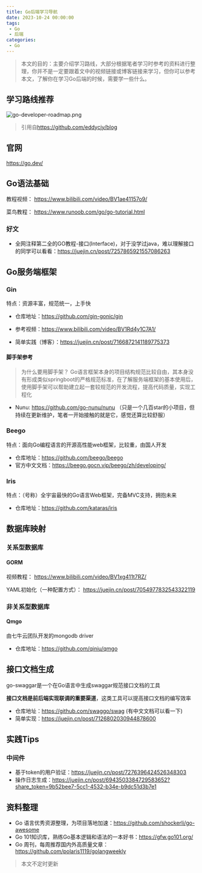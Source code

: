 ```yaml
---
title: Go后端学习导航
date: 2023-10-24 00:00:00
tags:
 - Go
 - 后端
categories:
 - Go
---
```

> 本文的目的：主要介绍学习路线，大部分根据笔者学习时参考的资料进行整理，你并不是一定要跟着文中的视频链接或博客链接来学习，但你可以参考本文，了解你在学习Go后端的时候，需要学一些什么。

## 学习路线推荐

![go-developer-roadmap.png](https://picture.haaland.top:81/images/2023/11/16/go-developer-roadmap.png)
> 引用自<https://github.com/eddycjy/blog>

## 官网
<https://go.dev/>
## Go语法基础
教程视频：
<https://www.bilibili.com/video/BV1ae41157o9/>

菜鸟教程：
<https://www.runoob.com/go/go-tutorial.html>

### 好文
- 全网注释第二全的GO教程-接口(Interface)，对于没学过java，难以理解接口的同学可以看看：<https://juejin.cn/post/7257865921557086263>

## Go服务端框架
### Gin
特点：资源丰富，规范统一，上手快
- 仓库地址：<https://github.com/gin-gonic/gin>
- 参考视频：<https://www.bilibili.com/video/BV1Rd4y1C7A1/>

- 简单实践（博客）：<https://juejin.cn/post/7166872141189775373>
#### 脚手架参考

> 为什么要用脚手架？
> Go语言框架本身的项目结构规范比较自由，其本身没有形成类似springboot的严格规范标准，在了解服务端框架的基本使用后，使用脚手架可以帮助建立起一套较规范的开发流程，提高代码质量，实现工程化

- Nunu: <https://github.com/go-nunu/nunu> （只是一个几百star的小项目，但持续在更新维护，笔者一开始接触的就是它，感觉还算比较舒服）

### Beego
特点：面向Go编程语言的开源高性能web框架，比较重，由国人开发

- 仓库地址：<https://github.com/beego/beego>
- 官方中文文档：<https://beego.gocn.vip/beego/zh/developing/>
### Iris
特点：（号称）全宇宙最快的Go语言Web框架，完备MVC支持，拥抱未来
- 仓库地址：<https://github.com/kataras/iris>
## 数据库映射
### 关系型数据库
#### GORM
视频教程：
<https://www.bilibili.com/video/BV1xg411t7RZ/>

YAML初始化（一种配置方式）：
<https://juejin.cn/post/7054977832543322119>

### 非关系型数据库
#### Qmgo
由七牛云团队开发的mongodb driver
- 仓库地址：<https://github.com/qiniu/qmgo>


## 接口文档生成
go-swaggar是一个在Go语言中生成swaggar规范接口文档的工具

**接口文档是前后端实现联调的重要渠道**，这类工具可以提高接口文档的编写效率
- 仓库地址：<https://github.com/swaggo/swag>  (有中文文档可以看一下)
- 简单实现：<https://juejin.cn/post/7126802030944878600>
## 实践Tips
### 中间件
- 基于token的用户验证：<https://juejin.cn/post/7276396424526348303>
- 操作日志生成：<https://juejin.cn/post/6943503384729583652?share_token=9b52bee7-5cc1-4532-b34e-b9dc51d3b7e1>
## 资料整理
- Go 语言优秀资源整理，为项目落地加速：<https://github.com/shockerli/go-awesome>
- Go 101知识库，熟练Go基本逻辑和语法的一本好书：<https://gfw.go101.org/>
- Go 周刊，每周推荐国内外高质量文章：<https://github.com/polaris1119/golangweekly>
> 本文不定时更新
